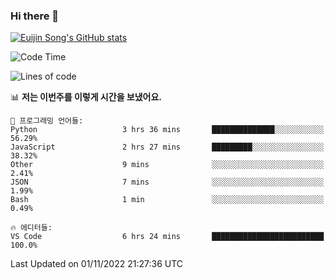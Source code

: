 ### Hi there 👋

[![Euijin Song's GitHub stats](https://github-readme-stats.vercel.app/api?username=lstar2397&count_private=true&show_icons=true&theme=tokyonight&locale=kr)](https://github.com/anuraghazra/github-readme-stats)

<!--START_SECTION:waka-->
![Code Time](http://img.shields.io/badge/Code%20Time-108%20hrs%202%20mins-blue)

![Lines of code](https://img.shields.io/badge/%EC%A0%80%EB%8A%94%20%EC%97%AC%ED%83%9C%EA%B9%8C%EC%A7%80%20-114%20Thousand%20%EC%A4%84%EC%9D%98%20%EC%BD%94%EB%93%9C%EB%A5%BC%20%EC%9E%91%EC%84%B1%ED%96%88%EC%96%B4%EC%9A%94.-blue)

📊 **저는 이번주를 이렇게 시간을 보냈어요.** 

```text
💬 프로그래밍 언어들: 
Python                   3 hrs 36 mins       ██████████████░░░░░░░░░░░   56.29% 
JavaScript               2 hrs 27 mins       █████████░░░░░░░░░░░░░░░░   38.32% 
Other                    9 mins              ░░░░░░░░░░░░░░░░░░░░░░░░░   2.41% 
JSON                     7 mins              ░░░░░░░░░░░░░░░░░░░░░░░░░   1.99% 
Bash                     1 min               ░░░░░░░░░░░░░░░░░░░░░░░░░   0.49%

🔥 에디터들: 
VS Code                  6 hrs 24 mins       █████████████████████████   100.0%

```


 Last Updated on 01/11/2022 21:27:36 UTC
<!--END_SECTION:waka-->

<!--
**lstar2397/lstar2397** is a ✨ _special_ ✨ repository because its `README.md` (this file) appears on your GitHub profile.

Here are some ideas to get you started:

- 🔭 I’m currently working on ...
- 🌱 I’m currently learning ...
- 👯 I’m looking to collaborate on ...
- 🤔 I’m looking for help with ...
- 💬 Ask me about ...
- 📫 How to reach me: ...
- 😄 Pronouns: ...
- ⚡ Fun fact: ...
-->

